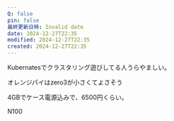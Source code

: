 ```yaml
---
Q: false
pin: false
最終更新日時: Invalid date
date: 2024-12-27T22:35
modified: 2024-12-27T22:35
created: 2024-12-27T22:35
---
```

Kubernatesでクラスタリング遊びしてる人うらやましい。

  

オレンジパイはzero3が小さくてよさそう

4GBでケース電源込みで、6500円くらい。

  

N100